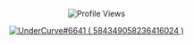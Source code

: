 <link rel="stylesheet" href="https://cdnjs.cloudflare.com/ajax/libs/font-awesome/6.3.0/css/all.min.css" integrity="sha512-SzlrxWUlpfuzQ+pcUCosxcglQRNAq/DZjVsC0lE40xsADsfeQoEypE+enwcOiGjk/bSuGGKHEyjSoQ1zVisanQ==" crossorigin="anonymous" referrerpolicy="no-referrer" />
<i class="fa-brands fa-youtube"></i>
<p align="center"> <img src="https://komarev.com/ghpvc/?username=UnderCurve&color=blue&style=for-the-badge" alt="Profile Views" /> </p>

<p align="center">
  <a href="https://discord.com/users/584349058236416024">
     <img src="https://discord.c99.nl/widget/theme-2/584349058236416024.png" alt="UnderCurve#6641 ( 584349058236416024 )"/>
       </a>
</p>
